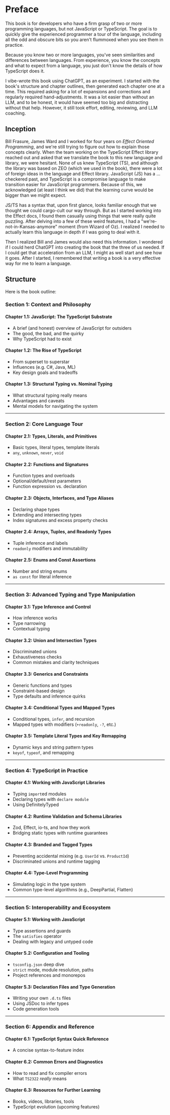 # Preface

This book is for developers who have a firm grasp of two or more programming languages, but not JavaScript or TypeScript.
The goal is to quickly give the experienced programmer a tour of the language,
including all the odd and obscure bits so you aren't flummoxed when you see them in practice.

Because you know two or more languages, you've seen similarities and differences between languages.
From experience, you know the concepts and what to expect from a language, you just don't know the details of how TypeScript does it.

I vibe-wrote this book using ChatGPT, as an experiment.
I started with the book's structure and chapter outlines, then generated each chapter one at a time.
This required asking for a lot of expansions and corrections and regularly required hand-adjustments.
It was a lot easier than without an LLM, and to be honest, it would have seemed too big and distracting without that help.
However, it still took effort, editing, reviewing, and LLM coaching.

## Inception

Bill Frasure, James Ward and I worked for four years on _Effect Oriented Programming_, and we're still trying to figure out how to explain those concepts clearly.
When the team working on the TypeScript Effect library reached out and asked that we translate the book to this new language and library, we were hesitant.
None of us knew TypeScript (TS), and although the library was based on ZEO (which we used in the book), 
there were a lot of foreign ideas in the language and Effect library.
JavaScript (JS) has a ... checkered past, and TypeScript is a compromise language to make transition easier for JavaScript programmers.
Because of this, we acknowledged (at least I think we did) that the learning curve would be bigger than we might expect.

JS/TS has a syntax that, upon first glance, looks familiar enough that we thought we could cargo-cult our way through.
But as I started working into the Effect docs, I found them casually using things that were really quite puzzling.
After delving into a few of these weird features, I had a "we're-not-in-Kansas-anymore" moment (from Wizard of Oz).
I realized I needed to actually learn this language in depth if I was going to deal with it.

Then I realized Bill and James would also need this information.
I wondered if I could herd ChatGPT into creating the book that the three of us needed.
If I could get that acceleration from an LLM, I might as well start and see how it goes.
After I started, I remembered that writing a book is a very effective way for me to learn a language.

## Structure

Here is the book outline:

### Section 1: Context and Philosophy

#### Chapter 1.1: JavaScript: The TypeScript Substrate

* A brief (and honest) overview of JavaScript for outsiders
* The good, the bad, and the quirky
* Why TypeScript had to exist

#### Chapter 1.2: The Rise of TypeScript

* From superset to superstar
* Influences (e.g. C#, Java, ML)
* Key design goals and tradeoffs

#### Chapter 1.3: Structural Typing vs. Nominal Typing

* What structural typing really means
* Advantages and caveats
* Mental models for navigating the system

---

### Section 2: Core Language Tour

#### Chapter 2.1: Types, Literals, and Primitives

* Basic types, literal types, template literals
* `any`, `unknown`, `never`, `void`

#### Chapter 2.2: Functions and Signatures

* Function types and overloads
* Optional/default/rest parameters
* Function expression vs. declaration

#### Chapter 2.3: Objects, Interfaces, and Type Aliases

* Declaring shape types
* Extending and intersecting types
* Index signatures and excess property checks

#### Chapter 2.4: Arrays, Tuples, and Readonly Types

* Tuple inference and labels
* `readonly` modifiers and immutability

#### Chapter 2.5: Enums and Const Assertions

* Number and string enums
* `as const` for literal inference

---

### Section 3: Advanced Typing and Type Manipulation

#### Chapter 3.1: Type Inference and Control

* How inference works
* Type narrowing
* Contextual typing

#### Chapter 3.2: Union and Intersection Types

* Discriminated unions
* Exhaustiveness checks
* Common mistakes and clarity techniques

#### Chapter 3.3: Generics and Constraints

* Generic functions and types
* Constraint-based design
* Type defaults and inference quirks

#### Chapter 3.4: Conditional Types and Mapped Types

* Conditional types, `infer`, and recursion
* Mapped types with modifiers (`+readonly`, `-?`, etc.)

#### Chapter 3.5: Template Literal Types and Key Remapping

* Dynamic keys and string pattern types
* `keyof`, `typeof`, and remapping

---

### Section 4: TypeScript in Practice

#### Chapter 4.1: Working with JavaScript Libraries

* Typing `import`ed modules
* Declaring types with `declare module`
* Using DefinitelyTyped

#### Chapter 4.2: Runtime Validation and Schema Libraries

* Zod, Effect, io-ts, and how they work
* Bridging static types with runtime guarantees

#### Chapter 4.3: Branded and Tagged Types

* Preventing accidental mixing (e.g. `UserId` vs. `ProductId`)
* Discriminated unions and runtime tagging

#### Chapter 4.4: Type-Level Programming

* Simulating logic in the type system
* Common type-level algorithms (e.g., DeepPartial, Flatten)

---

### Section 5: Interoperability and Ecosystem

#### Chapter 5.1: Working with JavaScript

* Type assertions and guards
* The `satisfies` operator
* Dealing with legacy and untyped code

#### Chapter 5.2: Configuration and Tooling

* `tsconfig.json` deep dive
* `strict` mode, module resolution, paths
* Project references and monorepos

#### Chapter 5.3: Declaration Files and Type Generation

* Writing your own `.d.ts` files
* Using JSDoc to infer types
* Code generation tools

---

### Section 6: Appendix and Reference

#### Chapter 6.1: TypeScript Syntax Quick Reference

* A concise syntax-to-feature index

#### Chapter 6.2: Common Errors and Diagnostics

* How to read and fix compiler errors
* What `TS2322` *really* means

#### Chapter 6.3: Resources for Further Learning

* Books, videos, libraries, tools
* TypeScript evolution (upcoming features)

